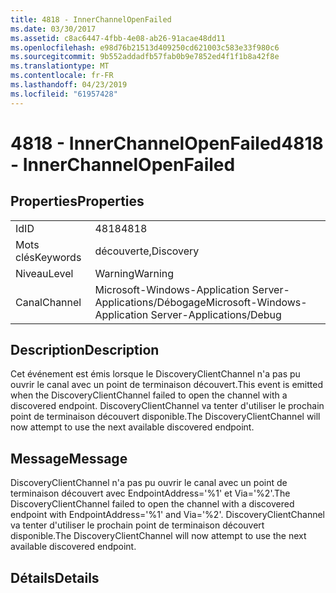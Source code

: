 ```yaml
---
title: 4818 - InnerChannelOpenFailed
ms.date: 03/30/2017
ms.assetid: c8ac6447-4fbb-4e08-ab26-91acae48dd11
ms.openlocfilehash: e98d76b21513d409250cd621003c583e33f980c6
ms.sourcegitcommit: 9b552addadfb57fab0b9e7852ed4f1f1b8a42f8e
ms.translationtype: MT
ms.contentlocale: fr-FR
ms.lasthandoff: 04/23/2019
ms.locfileid: "61957428"
---
```

# <a name="4818---innerchannelopenfailed"></a><span data-ttu-id="74cf2-102">4818 - InnerChannelOpenFailed</span><span class="sxs-lookup"><span data-stu-id="74cf2-102">4818 - InnerChannelOpenFailed</span></span>
## <a name="properties"></a><span data-ttu-id="74cf2-103">Properties</span><span class="sxs-lookup"><span data-stu-id="74cf2-103">Properties</span></span>  
  
|||  
|-|-|  
|<span data-ttu-id="74cf2-104">Id</span><span class="sxs-lookup"><span data-stu-id="74cf2-104">ID</span></span>|<span data-ttu-id="74cf2-105">4818</span><span class="sxs-lookup"><span data-stu-id="74cf2-105">4818</span></span>|  
|<span data-ttu-id="74cf2-106">Mots clés</span><span class="sxs-lookup"><span data-stu-id="74cf2-106">Keywords</span></span>|<span data-ttu-id="74cf2-107">découverte,</span><span class="sxs-lookup"><span data-stu-id="74cf2-107">Discovery</span></span>|  
|<span data-ttu-id="74cf2-108">Niveau</span><span class="sxs-lookup"><span data-stu-id="74cf2-108">Level</span></span>|<span data-ttu-id="74cf2-109">Warning</span><span class="sxs-lookup"><span data-stu-id="74cf2-109">Warning</span></span>|  
|<span data-ttu-id="74cf2-110">Canal</span><span class="sxs-lookup"><span data-stu-id="74cf2-110">Channel</span></span>|<span data-ttu-id="74cf2-111">Microsoft-Windows-Application Server-Applications/Débogage</span><span class="sxs-lookup"><span data-stu-id="74cf2-111">Microsoft-Windows-Application Server-Applications/Debug</span></span>|  
  
## <a name="description"></a><span data-ttu-id="74cf2-112">Description</span><span class="sxs-lookup"><span data-stu-id="74cf2-112">Description</span></span>  
 <span data-ttu-id="74cf2-113">Cet événement est émis lorsque le DiscoveryClientChannel n'a pas pu ouvrir le canal avec un point de terminaison découvert.</span><span class="sxs-lookup"><span data-stu-id="74cf2-113">This event is emitted when the DiscoveryClientChannel failed to open the channel with a discovered endpoint.</span></span> <span data-ttu-id="74cf2-114">DiscoveryClientChannel va tenter d'utiliser le prochain point de terminaison découvert disponible.</span><span class="sxs-lookup"><span data-stu-id="74cf2-114">The DiscoveryClientChannel will now attempt to use the next available discovered endpoint.</span></span>  
  
## <a name="message"></a><span data-ttu-id="74cf2-115">Message</span><span class="sxs-lookup"><span data-stu-id="74cf2-115">Message</span></span>  
 <span data-ttu-id="74cf2-116">DiscoveryClientChannel n'a pas pu ouvrir le canal avec un point de terminaison découvert avec EndpointAddress='%1' et Via='%2'.</span><span class="sxs-lookup"><span data-stu-id="74cf2-116">The DiscoveryClientChannel failed to open the channel with a discovered endpoint with EndpointAddress='%1' and Via='%2'.</span></span> <span data-ttu-id="74cf2-117">DiscoveryClientChannel va tenter d'utiliser le prochain point de terminaison découvert disponible.</span><span class="sxs-lookup"><span data-stu-id="74cf2-117">The DiscoveryClientChannel will now attempt to use the next available discovered endpoint.</span></span>  
  
## <a name="details"></a><span data-ttu-id="74cf2-118">Détails</span><span class="sxs-lookup"><span data-stu-id="74cf2-118">Details</span></span>
